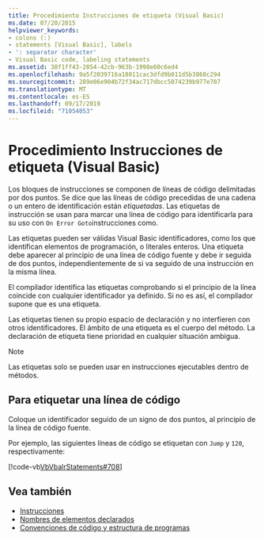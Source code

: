 ```yaml
---
title: Procedimiento Instrucciones de etiqueta (Visual Basic)
ms.date: 07/20/2015
helpviewer_keywords:
- colons (:)
- statements [Visual Basic], labels
- ': separator character'
- Visual Basic code, labeling statements
ms.assetid: 38f1ff43-2054-42cb-963b-1998e60c6ed4
ms.openlocfilehash: 9a5f2039716a18011cac3dfd9b011d5b3868c294
ms.sourcegitcommit: 289e06e904b72f34ac717dbcc5074239b977e707
ms.translationtype: MT
ms.contentlocale: es-ES
ms.lasthandoff: 09/17/2019
ms.locfileid: "71054053"
---
```

# <a name="how-to-label-statements-visual-basic"></a>Procedimiento Instrucciones de etiqueta (Visual Basic)

Los bloques de instrucciones se componen de líneas de código delimitadas por dos puntos. Se dice que las líneas de código precedidas de una cadena o un entero de identificación están *etiquetadas*. Las etiquetas de instrucción se usan para marcar una línea de código para identificarla para su uso con `On Error Goto`instrucciones como.

Las etiquetas pueden ser válidas Visual Basic identificadores, como los que identifican elementos de programación, o literales enteros. Una etiqueta debe aparecer al principio de una línea de código fuente y debe ir seguida de dos puntos, independientemente de si va seguido de una instrucción en la misma línea.

El compilador identifica las etiquetas comprobando si el principio de la línea coincide con cualquier identificador ya definido. Si no es así, el compilador supone que es una etiqueta.

Las etiquetas tienen su propio espacio de declaración y no interfieren con otros identificadores. El ámbito de una etiqueta es el cuerpo del método. La declaración de etiqueta tiene prioridad en cualquier situación ambigua.

> [!NOTE]
> Las etiquetas solo se pueden usar en instrucciones ejecutables dentro de métodos.

## <a name="to-label-a-line-of-code"></a>Para etiquetar una línea de código

Coloque un identificador seguido de un signo de dos puntos, al principio de la línea de código fuente.

Por ejemplo, las siguientes líneas de código se etiquetan con `Jump` y `120`, respectivamente:

[!code-vb[VbVbalrStatements#708](~/samples/snippets/visualbasic/VS_Snippets_VBCSharp/VbVbalrStatements/VB/Class1.vb#708)]

## <a name="see-also"></a>Vea también

- [Instrucciones](../../../visual-basic/programming-guide/language-features/statements.md)
- [Nombres de elementos declarados](../../../visual-basic/programming-guide/language-features/declared-elements/declared-element-names.md)
- [Convenciones de código y estructura de programas](../../../visual-basic/programming-guide/program-structure/program-structure-and-code-conventions.md)
